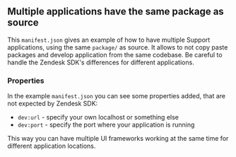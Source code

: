 ## Multiple applications have the same package as source

This `manifest.json` gives an example of how to have multiple Support applications, using the same `package/` as source.
It allows to not copy paste packages and develop application from the same codebase.
Be careful to handle the Zendesk SDK's differences for different applications.

### Properties

In the example `manifest.json` you can see some properties added, that are not expected by Zendesk SDK:
- `dev:url` - specify your own localhost or something else
- `dev:port` - specify the port where your application is running

This way you can have multiple UI frameworks working at the same time for different application locations.
